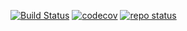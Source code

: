 
[![Build Status](https://travis-ci.com/smwindecker/deconvolve.svg?branch=master)](https://travis-ci.org/smwindecker/deconvolve) [![codecov](https://codecov.io/gh/smwindecker/deconvolve/branch/master/graph/badge.svg)](https://codecov.io/gh/smwindecker/deconvolve) [![repo status](http://www.repostatus.org/badges/latest/active.svg)](http://www.repostatus.org/#active)

<!-- # deconvolve -->
<!-- This package provides an easy and straightforward way to quantify proportions of lignocellulosic biomass components (typically considered hemicellulose, cellulose, and lignin) from the mass loss data generated during thermogravimetric analysis (TGA).  -->
<!-- Proportions of the main carbon types in litter can be used as functional traits to understand ecosystem processes such as litter decomposition, or to aid in calculation of kinetic decay constants. Thermogravimetric analysis is the process of pyrolysing dry, ground plant litter, and results in mass loss data across a temperature range. Since different carbon types break down during different temperature phases, we can separate the multi-peaked rate of mass loss curve into independent decay phases and estimate proportions of each carbon type by integrating under their respective individual decay curve. This package conducts this analysis in an open-source and reproducible fashion.  -->
<!-- ## Installation -->
<!-- You can install deconvolve from [GitHub](https://github.com/) with: -->
<!-- ``` r -->
<!-- # install.packages("devtools") -->
<!-- devtools::install_github("smwindecker/deconvolve", build_vignettes = TRUE) -->
<!-- ``` -->
<!-- ## Basic use -->
<!-- Data from thermogravimetric analysis is usually exported as mass loss with temperature. An example dataset for the species *Juncus usitatus* is included in the package: -->
<!-- ```{r} -->
<!-- data(juncus) -->
<!-- ``` -->
<!-- We can use the function `process()` to take the derivative of this mass loss data, resulting in rate of mass loss over temperature data. To do so you simply need to specify the dataset, identify which columns contain temperature and mass loss data, and provide a value for the starting mass of the sample. The function defaults to temperature data in Celsius, but you can also modify to indicate the data is provided in Kelvin, by adding `temp_type = 'K`.  -->
<!-- ```{r} -->
<!-- tmp <- process(juncus, temp_col = 'temp_C', massloss_col = 'mass_loss', init_mass = 16.85) -->
<!-- ``` -->
<!-- The default plot function for the derivative data shows you both the original mass loss curve and the derivative rate of mass loss curve.  -->
<!-- Processed data then simply needs to be deconvolved into its constituent parts. The deconvolve function takes care of this step, by cropping the derivative data to exclude dehydration and then running the Fraser-Suzuki mixture model and estimating individual curve parameters and weights.  -->
<!-- ```{r} -->
<!-- output <- deconvolve(tmp) -->
<!-- ``` -->
<!-- Although most biomass samples have only three main components (corresponding to hemicellulose, cellulose, and lignin), some have a second hemicellulose curve in the low temperature range. The function will decide whether three or four curves are best, but you can override it by modifying the `n_curves` argument. The function also has built in starting values for the nonlinear optimisation. If you'd like to modify those or the upper and lower bounds for the estimates, you can also do so with the `start_vec`, `lower_vec`, and `upper_vec` arguments to `deconvolve()`.  -->
<!-- The `deconvolve()` function results in a variety of outputs. You can use a variety of accessor functions to look at these. `Weights()` will display the weights of each carbon component, `ModData()` will show you the modified dataset used for fitting, `Model()` will show you the model fit, and `Bounds()` will print the temperature values at which the data were cropped for analysis. You can also plot the resulting output using the default plotting function.  -->
<!-- You can see the full worked example in the vignette, which you can access on the [website](http://smwindecker.github.io/deconvolve/) or in R:  -->
<!-- ```{r} -->
<!-- vignette('deconvolve') -->
<!-- ``` -->
<!-- ## Get involved -->
<!-- This is still a work in progress! If you see any mistakes, or find that the code is not functioning well on your data, let me know by logging a bug on the [issues page](http://www.github.com/smwindecker/deconvolve/issues). Thanks to the Holsworth Wildlife Reseach Endowment & The Ecological Society of Australia for support on this project.  -->
